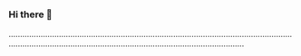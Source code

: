 ### Hi there 👋

...................................................................................................................................................................................................................................